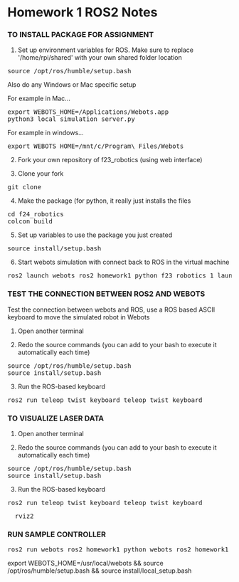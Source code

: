 # Homework 1 ROS2 Notes


### TO INSTALL PACKAGE FOR ASSIGNMENT 

1. Set up environment variables for ROS. Make sure to replace '/home/rpi/shared' with your own shared folder location
<pre>
source /opt/ros/humble/setup.bash
</pre>
Also do any Windows or Mac specific setup

For example in Mac...
<pre>
export WEBOTS_HOME=/Applications/Webots.app
python3 local_simulation_server.py
</pre>

For example in windows...
<pre>
export WEBOTS_HOME=/mnt/c/Program\ Files/Webots
</pre>

2. Fork your own repository of f23_robotics (using web interface)

3. Clone your fork
<pre>
git clone <your github url for this repository>
</pre>

4. Make the package (for python, it really just installs the files
<pre>
cd f24_robotics
colcon build
</pre>

5. Set up variables to use the package you just created
<pre>
source install/setup.bash
</pre>

6. Start webots simulation with connect back to ROS in the virtual machine
<pre>
ros2 launch webots_ros2_homework1_python f23_robotics_1_launch.py
</pre>


### TEST THE CONNECTION BETWEEN ROS2 AND WEBOTS

Test the connection between webots and ROS, use a ROS based ASCII keyboard to move the simulated robot in Webots

1. Open another terminal

2. Redo the source commands (you can add to your bash to execute it automatically each time) 
<pre>
source /opt/ros/humble/setup.bash
source install/setup.bash
</pre>

3. Run the ROS-based keyboard
<pre>
ros2 run teleop_twist_keyboard teleop_twist_keyboard
</pre>


### TO VISUALIZE LASER DATA

1. Open another terminal

2. Redo the source commands (you can add to your bash to execute it automatically each time) 
<pre>
source /opt/ros/humble/setup.bash
source install/setup.bash
</pre>

3. Run the ROS-based keyboard
<pre>
ros2 run teleop_twist_keyboard teleop_twist_keyboard
</pre>
<pre>
  rviz2
</pre>

### RUN SAMPLE CONTROLLER

<pre>
ros2 run webots_ros2_homework1_python webots_ros2_homework1_python
</pre>


export WEBOTS_HOME=/usr/local/webots && source /opt/ros/humble/setup.bash && source install/local_setup.bash